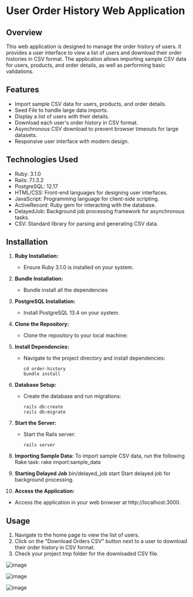# User Order History Web Application

## Overview

This web application is designed to manage the order history of users. It provides a user interface to view a list of users and download their order histories in CSV format. The application allows importing sample CSV data for users, products, and order details, as well as performing basic validations.

## Features

- Import sample CSV data for users, products, and order details.
- Seed File to handle large data imports.
- Display a list of users with their details.
- Download each user's order history in CSV format.
- Asynchronous CSV download to prevent browser timeouts for large datasets.
- Responsive user interface with modern design.

## Technologies Used

- Ruby: 3.1.0
- Rails: 7.1.3.2
- PostgreSQL: 12.17
- HTML/CSS: Front-end languages for designing user interfaces.
- JavaScript: Programming language for client-side scripting.
- ActiveRecord: Ruby gem for interacting with the database.
- DelayedJob: Background job processing framework for asynchronous tasks.
- CSV: Standard library for parsing and generating CSV data.

## Installation

1. **Ruby Installation:**
   - Ensure Ruby 3.1.0 is installed on your system. 

2. **Bundle Installation:**
   - Bundle install all the dependencies

3. **PostgreSQL Installation:**
   - Install PostgreSQL 13.4 on your system. 

4. **Clone the Repository:**
   - Clone the repository to your local machine:

5. **Install Dependencies:**
   - Navigate to the project directory and install dependencies:
     ```
     cd order-history
     bundle install
     ```

6. **Database Setup:**
   - Create the database and run migrations:
     ```
     rails db:create
     rails db:migrate
     ```

7. **Start the Server:**
   - Start the Rails server:
     ```
     rails server
     
     ```

8. **Importing Sample Data:**
    To import sample CSV data, run the following Rake task:
    rake import:sample_data

9.  **Starting Delayed Job**
     bin/delayed_job start
    Start delayed job for background processing.

10. **Access the Application:**
   - Access the application in your web browser at http://localhost:3000.

## Usage

1. Navigate to the home page to view the list of users.
2. Click on the "Download Orders CSV" button next to a user to download their order history in CSV format.
3. Check your project tmp folder for the downloaded CSV file.




![image](https://github.com/NandhiniRaj04/Order-history/assets/39384668/1f3819cb-b7f0-416f-bd89-9bc31047d73e)

![image](https://github.com/NandhiniRaj04/Order-history/assets/39384668/ac560adf-1476-4ce5-8906-a62c93c60862)

![image](https://github.com/NandhiniRaj04/Order-history/assets/39384668/9442a53c-548c-4763-be27-2361fdb5f526)


